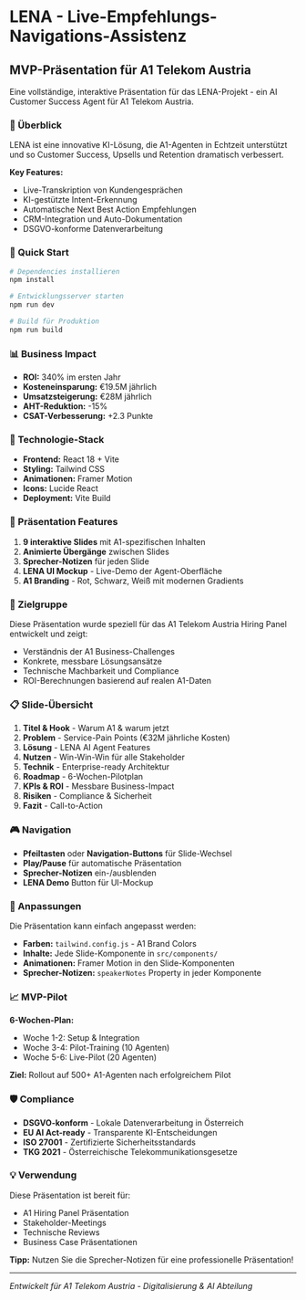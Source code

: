 # LENA - Live-Empfehlungs-Navigations-Assistenz

## MVP-Präsentation für A1 Telekom Austria

Eine vollständige, interaktive Präsentation für das LENA-Projekt - ein AI Customer Success Agent für A1 Telekom Austria.

### 🎯 Überblick

LENA ist eine innovative KI-Lösung, die A1-Agenten in Echtzeit unterstützt und so Customer Success, Upsells und Retention dramatisch verbessert.

**Key Features:**
- Live-Transkription von Kundengesprächen
- KI-gestützte Intent-Erkennung
- Automatische Next Best Action Empfehlungen
- CRM-Integration und Auto-Dokumentation
- DSGVO-konforme Datenverarbeitung

### 🚀 Quick Start

```bash
# Dependencies installieren
npm install

# Entwicklungsserver starten
npm run dev

# Build für Produktion
npm run build
```

### 📊 Business Impact

- **ROI:** 340% im ersten Jahr
- **Kosteneinsparung:** €19.5M jährlich
- **Umsatzsteigerung:** €28M jährlich
- **AHT-Reduktion:** -15%
- **CSAT-Verbesserung:** +2.3 Punkte

### 🎨 Technologie-Stack

- **Frontend:** React 18 + Vite
- **Styling:** Tailwind CSS
- **Animationen:** Framer Motion
- **Icons:** Lucide React
- **Deployment:** Vite Build

### 📱 Präsentation Features

1. **9 interaktive Slides** mit A1-spezifischen Inhalten
2. **Animierte Übergänge** zwischen Slides
3. **Sprecher-Notizen** für jeden Slide
4. **LENA UI Mockup** - Live-Demo der Agent-Oberfläche
5. **A1 Branding** - Rot, Schwarz, Weiß mit modernen Gradients

### 🎯 Zielgruppe

Diese Präsentation wurde speziell für das A1 Telekom Austria Hiring Panel entwickelt und zeigt:

- Verständnis der A1 Business-Challenges
- Konkrete, messbare Lösungsansätze
- Technische Machbarkeit und Compliance
- ROI-Berechnungen basierend auf realen A1-Daten

### 📋 Slide-Übersicht

1. **Titel & Hook** - Warum A1 & warum jetzt
2. **Problem** - Service-Pain Points (€32M jährliche Kosten)
3. **Lösung** - LENA AI Agent Features
4. **Nutzen** - Win-Win-Win für alle Stakeholder
5. **Technik** - Enterprise-ready Architektur
6. **Roadmap** - 6-Wochen-Pilotplan
7. **KPIs & ROI** - Messbare Business-Impact
8. **Risiken** - Compliance & Sicherheit
9. **Fazit** - Call-to-Action

### 🎮 Navigation

- **Pfeiltasten** oder **Navigation-Buttons** für Slide-Wechsel
- **Play/Pause** für automatische Präsentation
- **Sprecher-Notizen** ein-/ausblenden
- **LENA Demo** Button für UI-Mockup

### 🔧 Anpassungen

Die Präsentation kann einfach angepasst werden:

- **Farben:** `tailwind.config.js` - A1 Brand Colors
- **Inhalte:** Jede Slide-Komponente in `src/components/`
- **Animationen:** Framer Motion in den Slide-Komponenten
- **Sprecher-Notizen:** `speakerNotes` Property in jeder Komponente

### 📈 MVP-Pilot

**6-Wochen-Plan:**
- Woche 1-2: Setup & Integration
- Woche 3-4: Pilot-Training (10 Agenten)
- Woche 5-6: Live-Pilot (20 Agenten)

**Ziel:** Rollout auf 500+ A1-Agenten nach erfolgreichem Pilot

### 🛡️ Compliance

- **DSGVO-konform** - Lokale Datenverarbeitung in Österreich
- **EU AI Act-ready** - Transparente KI-Entscheidungen
- **ISO 27001** - Zertifizierte Sicherheitsstandards
- **TKG 2021** - Österreichische Telekommunikationsgesetze

### 💡 Verwendung

Diese Präsentation ist bereit für:
- A1 Hiring Panel Präsentation
- Stakeholder-Meetings
- Technische Reviews
- Business Case Präsentationen

**Tipp:** Nutzen Sie die Sprecher-Notizen für eine professionelle Präsentation!

---

*Entwickelt für A1 Telekom Austria - Digitalisierung & AI Abteilung*

